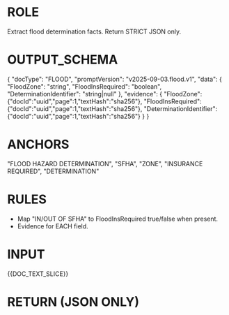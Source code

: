 # ROLE
Extract flood determination facts. Return STRICT JSON only.

# OUTPUT_SCHEMA
{
  "docType": "FLOOD",
  "promptVersion": "v2025-09-03.flood.v1",
  "data": {
    "FloodZone": "string",
    "FloodInsRequired": "boolean",
    "DeterminationIdentifier": "string|null"
  },
  "evidence": {
    "FloodZone": {"docId":"uuid","page":1,"textHash":"sha256"},
    "FloodInsRequired": {"docId":"uuid","page":1,"textHash":"sha256"},
    "DeterminationIdentifier": {"docId":"uuid","page":1,"textHash":"sha256"}
  }
}

# ANCHORS
"FLOOD HAZARD DETERMINATION", "SFHA", "ZONE", "INSURANCE REQUIRED", "DETERMINATION"

# RULES
- Map "IN/OUT OF SFHA" to FloodInsRequired true/false when present.
- Evidence for EACH field.

# INPUT
{{DOC_TEXT_SLICE}}

# RETURN (JSON ONLY)